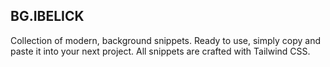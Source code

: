 ## BG.IBELICK

Collection of modern, background snippets.
Ready to use, simply copy and paste it into your next project. All snippets are crafted with Tailwind CSS.
